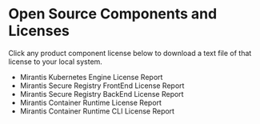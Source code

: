 # Open Source Components and Licenses

Click any product component license below to download a text
file of that license to your local system.

* Mirantis Kubernetes Engine License Report
* Mirantis Secure Registry FrontEnd License Report
* Mirantis Secure Registry BackEnd License Report
* Mirantis Container Runtime License Report
* Mirantis Container Runtime CLI License Report